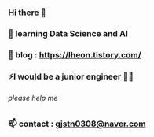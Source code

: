 ### Hi there 👋
### 🌱 learning Data Science and AI
### 🌱 blog : https://lheon.tistory.com/
### ⚡I would be a junior engineer 👨‍💻 
###### please help me
### 📫 contact : gjstn0308@naver.com
<!--
**heonsooo/heonsooo** is a ✨ _special_ ✨ repository because its `README.md` (this file) appears on your GitHub profile.

Here are some ideas to get you started:

- 🔭 I’m currently working on ...
- 🌱 I’m currently learning ...
- 👯 I’m looking to collaborate on ...
- 🤔 I’m looking for help with ...
- 💬 Ask me about ...
-  How to reach me: ...
- 😄 Pronouns: ...
- ⚡ Fun fact: ...
-->
